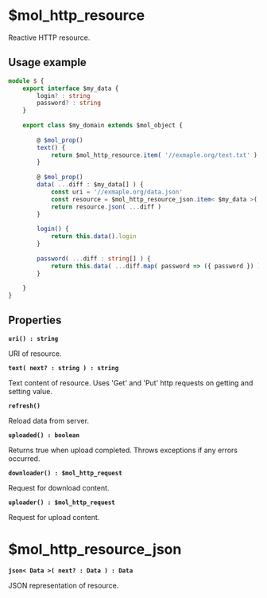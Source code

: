 # $mol_http_resource

Reactive HTTP resource.

## Usage example

```typescript
module $ {
	export interface $my_data {
		login? : string
		password? : string
	} 
	
	export class $my_domain extends $mol_object {
		
		@ $mol_prop()
		text() {
			return $mol_http_resource.item( '//exmaple.org/text.txt' ).text()
		}
		
		@ $mol_prop()
		data( ...diff : $my_data[] ) {
			const uri = '//exmaple.org/data.json'
			const resource = $mol_http_resource_json.item< $my_data >( uri )
			return resource.json( ...diff )
		}
		
		login() {
			return this.data().login
		}
		
		password( ...diff : string[] ) {
			return this.data( ...diff.map( password => ({ password }) ) ).password
		}
		
	}
}
```

## Properties

**`uri() : string`**

URI of resource.

**`text( next? : string ) : string`**

Text content of resource. Uses 'Get' and 'Put' http requests on getting and setting value.

**`refresh()`**

Reload data from server.

**`uploaded() : boolean`**

Returns true when upload completed. Throws exceptions if any errors occurred.

**`downloader() : $mol_http_request`**

Request for download content.

**`uploader() : $mol_http_request`**

Request for upload content.

# $mol_http_resource_json

**`json< Data >( next? : Data ) : Data`**

JSON representation of resource.
